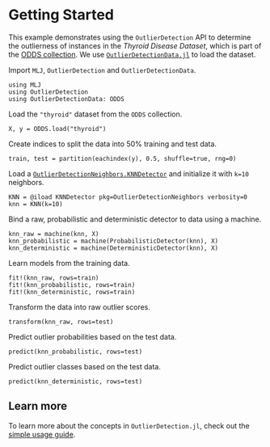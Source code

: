 # Getting Started

This example demonstrates using the `OutlierDetection` API to determine the outlierness of instances in the *Thyroid Disease Dataset*, which is part of the [ODDS collection](http://odds.cs.stonybrook.edu/). We use [`OutlierDetectionData.jl`](https://github.com/OutlierDetectionJL/OutlierDetectionData.jl) to load the dataset. 

Import `MLJ`, `OutlierDetection` and `OutlierDetectionData`.

```@example ex
using MLJ
using OutlierDetection
using OutlierDetectionData: ODDS
```

Load the `"thyroid"` dataset from the `ODDS` collection.

```@example ex
X, y = ODDS.load("thyroid")
```

Create indices to split the data into 50% training and test data.

```@example ex
train, test = partition(eachindex(y), 0.5, shuffle=true, rng=0)
```

Load a [`OutlierDetectionNeighbors.KNNDetector`](@ref) and initialize it with `k=10` neighbors. 

```@example ex
KNN = @iload KNNDetector pkg=OutlierDetectionNeighbors verbosity=0
knn = KNN(k=10)
```

Bind a raw, probabilistic and deterministic detector to data using a machine.

```@example ex
knn_raw = machine(knn, X)
knn_probabilistic = machine(ProbabilisticDetector(knn), X)
knn_deterministic = machine(DeterministicDetector(knn), X)
```

Learn models from the training data.

```@example ex
fit!(knn_raw, rows=train)
fit!(knn_probabilistic, rows=train)
fit!(knn_deterministic, rows=train)
```

Transform the data into raw outlier scores.

```@example ex
transform(knn_raw, rows=test)
```

Predict outlier probabilities based on the test data.

```@example ex
predict(knn_probabilistic, rows=test)
```

Predict outlier classes based on the test data.

```@example ex
predict(knn_deterministic, rows=test)
```

## Learn more

To learn more about the concepts in `OutlierDetection.jl`, check out the [simple usage guide](../../documentation/simple-usage/).
